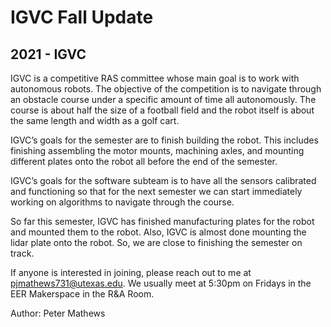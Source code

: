 # IGVC Fall Update
## 2021 - IGVC

IGVC is a competitive RAS committee whose main goal is to work with autonomous robots. The objective of the competition is to navigate through an obstacle course under a specific amount of time all autonomously. The course is about half the size of a football field and the robot itself is about the same length and width as a golf cart.

IGVC’s goals for the semester are to finish building the robot. This includes finishing assembling the motor mounts, machining axles, and mounting different plates onto the robot all before the end of the semester.

IGVC’s goals for the software subteam is to have all the sensors calibrated and functioning so that for the next semester we can start immediately working on algorithms to navigate through the course.

So far this semester, IGVC has finished manufacturing plates for the robot and mounted them to the robot. Also, IGVC is almost done mounting the lidar plate onto the robot. So, we are close to finishing the semester on track. 

If anyone is interested in joining, please reach out to me at [pjmathews731@utexas.edu](mailto:pjmathews731@utexas.edu). We usually meet at 5:30pm on Fridays in the EER Makerspace in the R&A Room.


Author: Peter Mathews